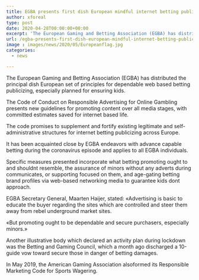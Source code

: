 ```yaml
---
title: EGBA presents first dish European mindful internet betting publicizing code
author: xforeal 
type: post
date: 2020-04-28T00:00:00+00:00
excerpt: 'The European Gaming and Betting Association (EGBA) has distributed the principal skillet European set of accepted rules for dependable internet betting promoting, especially planned for securing children '
url: /egba-presents-first-dish-european-mindful-internet-betting-publicizing-code/
image : images/news/2020/05/Europeanflag.jpg
categories:
  - news

---
```

The European Gaming and Betting Association (EGBA) has distributed the principal dish European set of principles for dependable web based betting publicizing, especially planned for ensuring kids. 

The Code of Conduct on Responsible Advertising for Online Gambling presents new guidelines for promoting content over all media stages, with committed estimates saved for internet based life. 

The code promises to supplement and fortify existing legitimate and self-administrative structures for internet betting publicizing across Europe. 

It has been acquainted close by EGBA endeavors with advance capable betting during the coronavirus episode and applies to all EGBA individuals. 

Specific measures presented incorporate what betting promoting ought to and shouldnt resemble, the assurance of minors without any adverts during communicates, or supporting focused on them, and age-gating betting brand profiles via web-based networking media to guarantee kids dont approach. 

EGBA Secretary General, Maarten Haijer, stated: &#171;Advertising is basic to educate the buyer regarding the sites which are controlled and steer them away from rebel underground market sites. 

&#171;But promoting ought to be dependable and secure purchasers, especially minors.&#187; 

Another illustrative body which declared an activity plan during lockdown was the Betting and Gaming Council, which a month ago discharged a 10-guide vow toward secure those in danger of betting damages. 

In May 2019, the American Gaming Association alsoformed its Responsible Marketing Code for Sports Wagering.